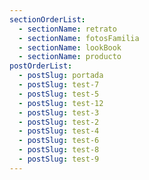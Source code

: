```yaml
---
sectionOrderList:
  - sectionName: retrato
  - sectionName: fotosFamilia
  - sectionName: lookBook
  - sectionName: producto
postOrderList:
  - postSlug: portada
  - postSlug: test-7
  - postSlug: test-5
  - postSlug: test-12
  - postSlug: test-3
  - postSlug: test-2
  - postSlug: test-4
  - postSlug: test-6
  - postSlug: test-8
  - postSlug: test-9
---
```

